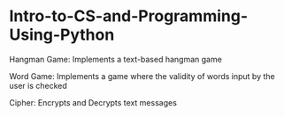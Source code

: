 # Intro-to-CS-and-Programming-Using-Python

Hangman Game:
Implements a text-based hangman game

Word Game:
Implements a game where the validity of words input 
by the user is checked

Cipher:
Encrypts and Decrypts text messages
